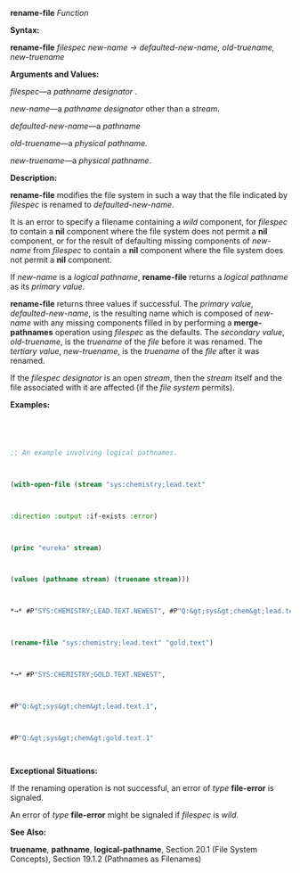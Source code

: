 **rename-file** *Function* 



**Syntax:** 



**rename-file** *filespec new-name → defaulted-new-name, old-truename, new-truename* 



**Arguments and Values:** 



*filespec*—a *pathname designator* . 



*new-name*—a *pathname designator* other than a *stream*. 



*defaulted-new-name*—a *pathname* 



*old-truename*—a *physical pathname*. 



*new-truename*—a *physical pathname*. 



**Description:** 



**rename-file** modifies the file system in such a way that the file indicated by *filespec* is renamed to *defaulted-new-name*. 



It is an error to specify a filename containing a *wild* component, for *filespec* to contain a **nil** component where the file system does not permit a **nil** component, or for the result of defaulting missing components of *new-name* from *filespec* to contain a **nil** component where the file system does not permit a **nil** component. 



If *new-name* is a *logical pathname*, **rename-file** returns a *logical pathname* as its *primary value*. 



 



 



**rename-file** returns three values if successful. The *primary value*, *defaulted-new-name*, is the resulting name which is composed of *new-name* with any missing components filled in by performing a **merge-pathnames** operation using *filespec* as the defaults. The *secondary value*, *old-truename*, is the *truename* of the *file* before it was renamed. The *tertiary value*, *new-truename*, is the *truename* of the *file* after it was renamed. 



If the *filespec designator* is an open *stream*, then the *stream* itself and the file associated with it are affected (if the *file system* permits). 



**Examples:**
```lisp
 



;; An example involving logical pathnames. 



(with-open-file (stream "sys:chemistry;lead.text" 



:direction :output :if-exists :error) 



(princ "eureka" stream) 



(values (pathname stream) (truename stream))) 



*→* #P"SYS:CHEMISTRY;LEAD.TEXT.NEWEST", #P"Q:&gt;sys&gt;chem&gt;lead.text.1" 



(rename-file "sys:chemistry;lead.text" "gold.text") 



*→* #P"SYS:CHEMISTRY;GOLD.TEXT.NEWEST", 



#P"Q:&gt;sys&gt;chem&gt;lead.text.1", 



#P"Q:&gt;sys&gt;chem&gt;gold.text.1" 




```
**Exceptional Situations:** 



If the renaming operation is not successful, an error of *type* **file-error** is signaled. 



An error of *type* **file-error** might be signaled if *filespec* is *wild*. 



**See Also:** 



**truename**, **pathname**, **logical-pathname**, Section 20.1 (File System Concepts), Section 19.1.2 (Pathnames as Filenames) 



